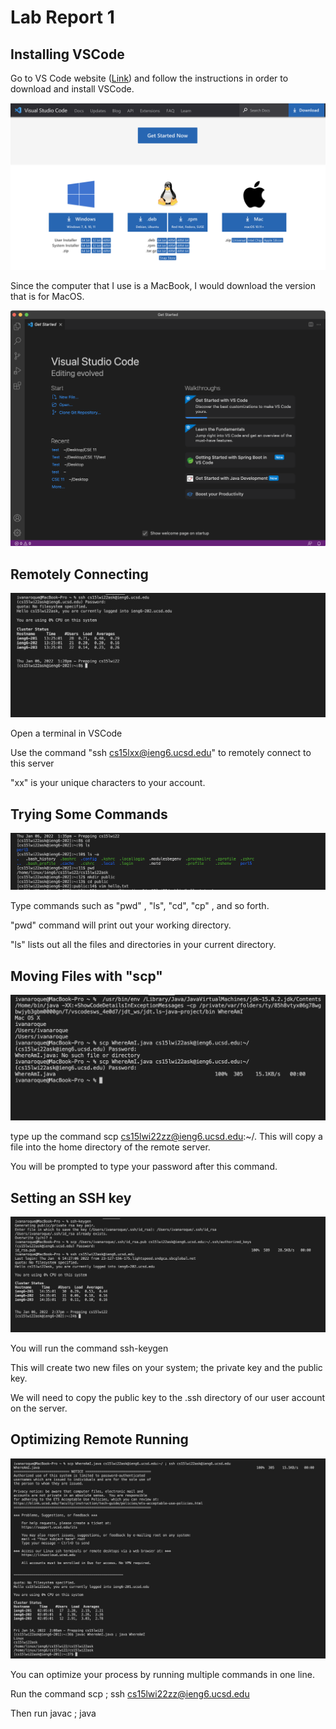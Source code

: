 # Lab Report 1

## Installing VSCode

Go to VS Code website ([Link](https://code.visualstudio.com/)) and follow the instructions in order to download and install VSCode.

![Image](systemDownload.png)

Since the computer that I use is a MacBook, I would download the version that is for MacOS.

![Image](VSCode.png)

## Remotely Connecting

![Image](RemotelyConnecting.png)

Open a terminal in VSCode

Use the command "ssh cs15lxx@ieng6.ucsd.edu" to remotely connect to this server

"xx" is your unique characters to your account.

## Trying Some Commands

![Image](Commands.png)

Type commands such as "pwd" , "ls", "cd", "cp" , and so forth.

"pwd" command will print out your working directory.

"ls" lists out all the files and directories in your current directory.


## Moving Files with "scp"

![Image](SCP.png)

type up the command scp <Filename> cs15lwi22zz@ieng6.ucsd.edu:~/. This will copy a file into the home directory of the remote server. 
  
You will be prompted to type your password after this command.  
 
  
## Setting an SSH key

![Image](SSH-keygen.png)
  
You will run the command ssh-keygen 
  
This will create two new files on your system; the private key and the public key.  
  
We will need to copy the public key to the .ssh directory of our user account on the server.
  
  
## Optimizing Remote Running

![Image](Optimization.png)
  
You can optimize your process by running multiple commands in one line.
  
Run the command scp <Filename> <Some directory in the remote server> ; ssh cs15lwi22zz@ieng6.ucsd.edu
  
Then run javac <Filename>; java <Filename>  
  
